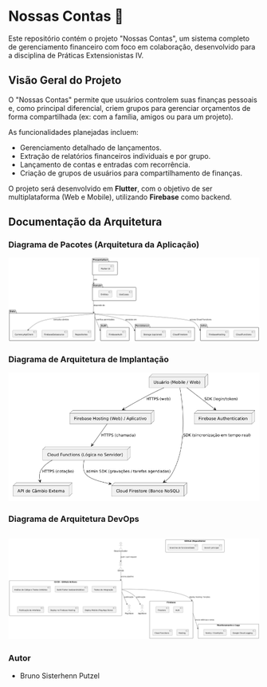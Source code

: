 # Nossas Contas 🤝

Este repositório contém o projeto "Nossas Contas", um sistema completo de gerenciamento financeiro com foco em colaboração, desenvolvido para a disciplina de Práticas Extensionistas IV.

## Visão Geral do Projeto

O "Nossas Contas" permite que usuários controlem suas finanças pessoais e, como principal diferencial, criem grupos para gerenciar orçamentos de forma compartilhada (ex: com a família, amigos ou para um projeto).

As funcionalidades planejadas incluem:
* Gerenciamento detalhado de lançamentos.
* Extração de relatórios financeiros individuais e por grupo.
* Lançamento de contas e entradas com recorrência.
* Criação de grupos de usuários para compartilhamento de finanças.

O projeto será desenvolvido em **Flutter**, com o objetivo de ser multiplataforma (Web e Mobile), utilizando **Firebase** como backend.

## Documentação da Arquitetura

### Diagrama de Pacotes (Arquitetura da Aplicação)
![Diagrama de Pacotes](docs/diagramas/Diagrama%20de%20pacotes.png)

### Diagrama de Arquitetura de Implantação
![Diagrama de Implantação](docs/diagramas/Diagrama%20de%20Implantação.png)

### Diagrama de Arquitetura DevOps
![Diagrama de Arquitetura DevOps](docs/diagramas/Diagrama%20de%20Arquitetura%20DevOps.png)
---
### Autor
* Bruno Sisterhenn Putzel
